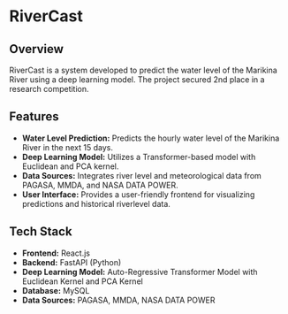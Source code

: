 # RiverCast

## Overview
RiverCast is a system developed to predict the water level of the Marikina River using a deep learning model. The project secured 2nd place in a research competition.

## Features
- **Water Level Prediction:** Predicts the hourly water level of the Marikina River in the next 15 days.
- **Deep Learning Model:** Utilizes a Transformer-based model with Euclidean and PCA kernel.
- **Data Sources:** Integrates river level and meteorological data from PAGASA, MMDA, and NASA DATA POWER.
- **User Interface:** Provides a user-friendly frontend for visualizing predictions and historical riverlevel data.

## Tech Stack
- **Frontend:** React.js
- **Backend:** FastAPI (Python)
- **Deep Learning Model:** Auto-Regressive Transformer Model with Euclidean Kernel and PCA Kernel
- **Database:** MySQL
- **Data Sources:** PAGASA, MMDA, NASA DATA POWER
